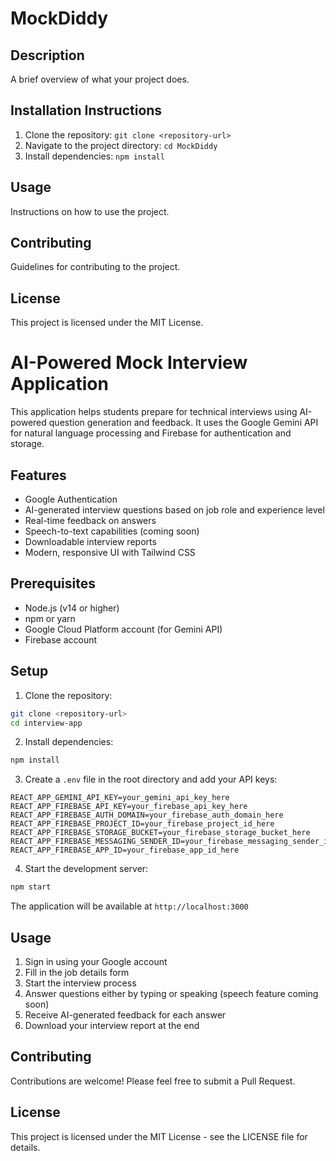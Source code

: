 # MockDiddy

## Description
A brief overview of what your project does.

## Installation Instructions
1. Clone the repository: `git clone <repository-url>`
2. Navigate to the project directory: `cd MockDiddy`
3. Install dependencies: `npm install`

## Usage
Instructions on how to use the project.

## Contributing
Guidelines for contributing to the project.

## License
This project is licensed under the MIT License.
# AI-Powered Mock Interview Application

This application helps students prepare for technical interviews using AI-powered question generation and feedback. It uses the Google Gemini API for natural language processing and Firebase for authentication and storage.

## Features

- Google Authentication
- AI-generated interview questions based on job role and experience level
- Real-time feedback on answers
- Speech-to-text capabilities (coming soon)
- Downloadable interview reports
- Modern, responsive UI with Tailwind CSS

## Prerequisites

- Node.js (v14 or higher)
- npm or yarn
- Google Cloud Platform account (for Gemini API)
- Firebase account

## Setup

1. Clone the repository:
```bash
git clone <repository-url>
cd interview-app
```

2. Install dependencies:
```bash
npm install
```

3. Create a `.env` file in the root directory and add your API keys:
```
REACT_APP_GEMINI_API_KEY=your_gemini_api_key_here
REACT_APP_FIREBASE_API_KEY=your_firebase_api_key_here
REACT_APP_FIREBASE_AUTH_DOMAIN=your_firebase_auth_domain_here
REACT_APP_FIREBASE_PROJECT_ID=your_firebase_project_id_here
REACT_APP_FIREBASE_STORAGE_BUCKET=your_firebase_storage_bucket_here
REACT_APP_FIREBASE_MESSAGING_SENDER_ID=your_firebase_messaging_sender_id_here
REACT_APP_FIREBASE_APP_ID=your_firebase_app_id_here
```

4. Start the development server:
```bash
npm start
```

The application will be available at `http://localhost:3000`

## Usage

1. Sign in using your Google account
2. Fill in the job details form
3. Start the interview process
4. Answer questions either by typing or speaking (speech feature coming soon)
5. Receive AI-generated feedback for each answer
6. Download your interview report at the end

## Contributing

Contributions are welcome! Please feel free to submit a Pull Request.

## License

This project is licensed under the MIT License - see the LICENSE file for details.

